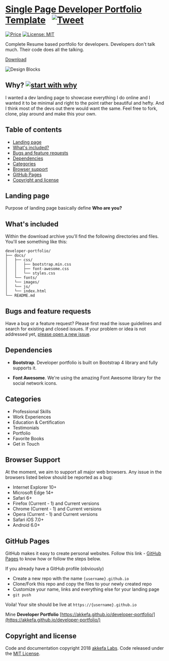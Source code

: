 # [Single Page Developer Portfolio Template](http://akkefa.com/) &nbsp; [![Tweet](https://img.shields.io/twitter/url/http/shields.io.svg?style=social)](https://twitter.com/intent/tweet?text=Get%20free%20resume%20based%20developer%20portfolio%20template&url=http://akkefa.com&via=akkefa&hashtags=github-page,resume-template,developer-portfolio,developers,templates)

[![Price](https://img.shields.io/badge/price-FREE-0098f7.svg)](https://github.com/akkefa/developer-portfolio/blob/master/LICENSE)
[![License: MIT](https://img.shields.io/badge/license-MIT-blue.svg)](https://github.com/akkefa/developer-portfolio/blob/master/LICENSE)

Complete Resume based portfolio for developers.
Developers don't talk much. Their code does all the talking.

<p><a href="https://github.com/akkefa/developer-portfolio/archive/master.zip">Download</a></p>

![Design Blocks](https://raw.githubusercontent.com/akkefa/developer-portfolio/master/developer-portfolio.png)


## Why? [![start with why](https://img.shields.io/badge/start%20with-why%3F-brightgreen.svg?style=flat)](http://www.ted.com/talks/simon_sinek_how_great_leaders_inspire_action)

I wanted a dev landing page to showcase everything I do online and I wanted it to be minimal and right to the point rather beautiful and hefty. And I think most of the devs out there would want the same.
Feel free to fork, clone, play around and make this your own.


## Table of contents

- [Landing page](#landing-page)
- [What's included?](#whats-included)
- [Bugs and feature requests](#bugs-and-feature-requests)
- [Dependencies](#dependencies)
- [Categories](#categories)
- [Browser support](#browser-support)
- [GitHub Pages](#gitHub-pages)
- [Copyright and license](#copyright-and-license)


## Landing page

Purpose of landing page basically define **Who are you?**

## What's included

Within the download archive you'll find the following directories and files. You'll see something like this:

```
developer-portfolio/
├── docs/
│   ├── css/
│   │   ├── bootstrap.min.css
│   │   ├── font-awesome.css
│   │   └── styles.css
│   └── fonts/
│   └── images/
│   └── js/
│   └── index.html
└── README.md
```

## Bugs and feature requests

Have a bug or a feature request? Please first read the issue guidelines and search for existing and closed issues. If your problem or idea is not addressed yet, [please open a new issue](https://github.com/akkefa/developer-portfolio/issues/new).

## Dependencies

- **Bootstrap**. Developer portfolio is built on Bootstrap 4 library and fully supports it.

- **Font Awesome**. We're using the amazing Font Awesome library for the social network icons.

## Categories

- Professional Skills
- Work Experiences 
- Education & Certification 
- Testimonials 
- Portfolio 
- Favorite Books 
- Get in Touch 

## Browser Support

At the moment, we aim to support all major web browsers. Any issue in the browsers listed below should be reported as a bug:

- Internet Explorer 10+
- Microsoft Edge 14+
- Safari 6+
- Firefox (Current - 1) and Current versions
- Chrome (Current - 1) and Current versions
- Opera (Current - 1) and Current versions
- Safari iOS 7.0+
- Android 6.0+


## GitHub Pages

GitHub makes it easy to create personal websites. Follow this link - [GitHub Pages](https://pages.github.com/) to know how or follow the steps below.

If you already have a GitHub profile (obviously)

* Create a new repo with the name `{username}.github.io`
* Clone/Fork this repo and copy the files to your newly created repo
* Customize your name, links and everything else for your landing page
* `git push`

Voila! Your site should be live at `https://{username}.github.io`

Mine **Developer Portfolio**  [https://akkefa.github.io/developer-portfolio/](https://akkefa.github.io/developer-portfolio/)

## Copyright and license

Code and documentation copyright 2018 [akkefa Labs](https://www.akkefa.com/). Code released under the [MIT License](https://github.com/akkefa/developer-portfolio/blob/master/LICENSE).
